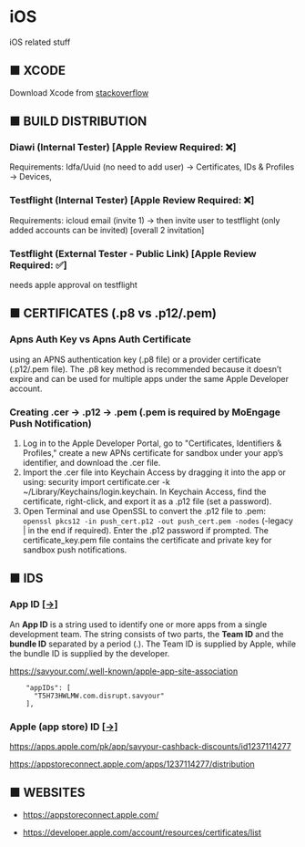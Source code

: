 # iOS
iOS related stuff

## ■ XCODE
Download Xcode from [stackoverflow](https://stackoverflow.com/questions/10335747/how-to-download-xcode-dmg-or-xip-file)

## ■ BUILD DISTRIBUTION

### Diawi (Internal Tester) [Apple Review Required: ❌]
Requirements: Idfa/Uuid (no need to add user) -> Certificates, IDs & Profiles -> Devices,

### Testflight (Internal Tester) [Apple Review Required: ❌]
Requirements: icloud email (invite 1) -> then invite user to testflight (only added accounts can be invited) [overall 2 invitation]

### Testflight (External Tester - Public Link) [Apple Review Required: ✅]
needs apple approval on testflight



## ■ CERTIFICATES (.p8 vs .p12/.pem)
### Apns Auth Key vs Apns Auth Certificate 
using an APNS authentication key (.p8 file) or a provider certificate (.p12/.pem file). The .p8 key method is recommended because it doesn’t expire and can be used for multiple apps under the same Apple Developer account.

### Creating .cer -> .p12 -> .pem (.pem is required by MoEngage Push Notification)
1) Log in to the Apple Developer Portal, go to "Certificates, Identifiers & Profiles," create a new APNs certificate for sandbox under your app’s identifier, and download the .cer file.
2) Import the .cer file into Keychain Access by dragging it into the app or using: security import certificate.cer -k ~/Library/Keychains/login.keychain. In Keychain Access, find the certificate, right-click, and export it as a .p12 file (set a password).
3) Open Terminal and use OpenSSL to convert the .p12 file to .pem: ```openssl pkcs12 -in push_cert.p12 -out push_cert.pem -nodes``` (-legacy | in the end if required). Enter the .p12 password if prompted. The certificate_key.pem file contains the certificate and private key for sandbox push notifications.

## ■ IDS
### App ID [[->]](https://developer.apple.com/help/account/manage-identifiers/register-an-app-id)

An **App ID** is a string used to identify one or more apps from a single development team. The string consists of two parts, the **Team ID** and the **bundle ID** separated by a period (.). The Team ID is supplied by Apple, while the bundle ID is supplied by the developer.

https://savyour.com/.well-known/apple-app-site-association

        "appIDs": [
          "T5H73HWLMW.com.disrupt.savyour"
        ],


### Apple (app store) ID [[->]](https://developer.apple.com/help/app-store-connect/reference/app-information/#:~:text=Apple%20ID)

https://apps.apple.com/pk/app/savyour-cashback-discounts/id1237114277

https://appstoreconnect.apple.com/apps/1237114277/distribution

## ■ WEBSITES

- https://appstoreconnect.apple.com/

- https://developer.apple.com/account/resources/certificates/list


